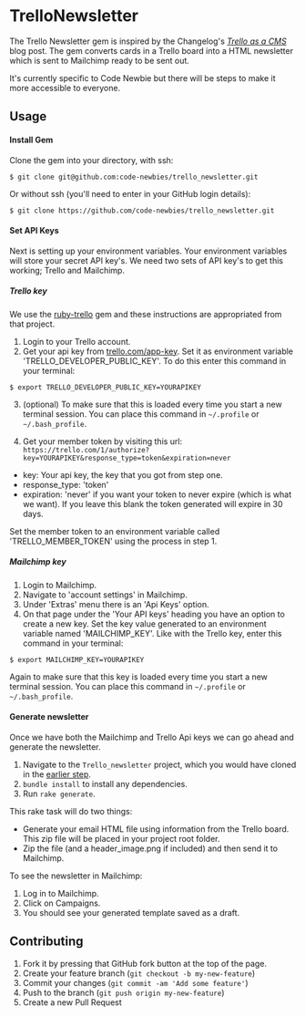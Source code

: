 # TrelloNewsletter

The Trello Newsletter gem is inspired by the Changelog's *[Trello as a CMS](https://thechangelog.com/trello-as-a-cms/)* blog post.
The gem converts cards in a Trello board into a HTML newsletter which is sent to Mailchimp ready to be sent out.

It's currently specific to Code Newbie but there will be steps to make it more accessible to everyone.

## Usage

#### <a name="install"></a>Install Gem
Clone the gem into your directory, with ssh: 

`$ git clone git@github.com:code-newbies/trello_newsletter.git`

Or without ssh (you'll need to enter in your GitHub login details):

`$ git clone https://github.com/code-newbies/trello_newsletter.git`

#### Set API Keys
Next is setting up your environment variables. Your environment variables will store your secret API key's. 
We need two sets of API key's to get this working; Trello and Mailchimp.

##### Trello key
We use the [ruby-trello](https://github.com/jeremytregunna/ruby-trello) gem and these instructions are appropriated from
that project.

1. Login to your Trello account.
2. Get your api key from [trello.com/app-key](https://trello.com/app-key). Set it as environment variable 'TRELLO_DEVELOPER_PUBLIC_KEY'.
To do this enter this command in your terminal:

  `$ export TRELLO_DEVELOPER_PUBLIC_KEY=YOURAPIKEY`

3. (optional) To make sure that this is loaded every time you start a new terminal session. You can place this command in `~/.profile` or `~/.bash_profile`.

4. Get your member token by visiting this url: `https://trello.com/1/authorize?key=YOURAPIKEY&response_type=token&expiration=never`
  - key: Your api key, the key that you got from step one.
  - response_type: 'token'
  - expiration: 'never' if you want your token to never expire (which is what we want). If you leave this blank the token
      generated will expire in 30 days.

Set the member token to an environment variable called 'TRELLO_MEMBER_TOKEN' using the process in step 1.

##### Mailchimp key

1. Login to Mailchimp.
2. Navigate to 'account settings' in Mailchimp.
3. Under 'Extras' menu there is an 'Api Keys' option.
4. On that page under the 'Your API keys' heading you have an option to create a new key. Set the key value generated to an environment variable named 'MAILCHIMP_KEY'. Like with the Trello key, enter this command in your terminal:

`$ export MAILCHIMP_KEY=YOURAPIKEY`

Again to make sure that this key is loaded every time you start a new terminal session. You can place this command in `~/.profile` or `~/.bash_profile`.

#### Generate newsletter

Once we have both the Mailchimp and Trello Api keys we can go ahead and generate the newsletter.

1. Navigate to the `Trello_newsletter` project, which you would have cloned in the [earlier step](#install).
2. `bundle install` to install any dependencies.
3. Run `rake generate`.

This rake task will do two things:

- Generate your email HTML file using information from the Trello board. This zip file will be placed in your project root folder.
- Zip the file (and a header_image.png if included) and then send it to Mailchimp.

To see the newsletter in Mailchimp:

1. Log in to Mailchimp.
2. Click on Campaigns.
3. You should see your generated template saved as a draft.

## Contributing

1. Fork it by pressing that GitHub fork button at the top of the page. 
2. Create your feature branch (`git checkout -b my-new-feature`)
3. Commit your changes (`git commit -am 'Add some feature'`)
4. Push to the branch (`git push origin my-new-feature`)
5. Create a new Pull Request
